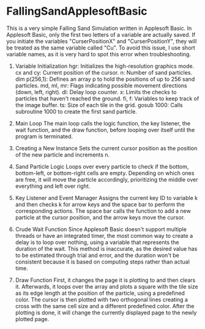 # FallingSandApplesoftBasic
This is a very simple Falling Sand Simulation written in Applesoft Basic. In Applesoft Basic, only the first two letters of a variable are actually saved. If you initiate the variables "CurserPositionX" and "CurserPositionY", they will be treated as the same variable called "Cu". To avoid this issue, I use short variable names, as it is very hard to spot this error when troubleshooting.

1. Variable Initialization
hgr: Initializes the high-resolution graphics mode.
cx and cy: Current position of the cursor.
n: Number of sand particles.
dim p(256,1): Defines an array p to hold the positions of up to 256 sand particles.
md, ml, mr: Flags indicating possible movement directions (down, left, right).
dl: Delay loop counter.
x: Limits the checks to particles that haven't reached the ground.
fi, f: Variables to keep track of the image buffer.
ts: Size of each tile in the grid.
gosub 1000: Calls subroutine 1000 to create the first sand particle.

2. Main Loop
The main loop calls the logic function, the key listener, the wait function, and the draw function, before looping over itself until the program is terminated.

3. Creating a New Instance
Sets the current cursor position as the position of the new particle and increments n.

4. Sand Particle Logic
Loops over every particle to check if the bottom, bottom-left, or bottom-right cells are empty. Depending on which ones are free, it will move the particle accordingly, prioritizing the middle over everything and left over right.

5. Key Listener and Event Manager
Assigns the current key ID to variable k and then checks k for arrow keys and the space bar to perform the corresponding actions. The space bar calls the function to add a new particle at the cursor position, and the arrow keys move the cursor.

6. Crude Wait Function
Since Applesoft Basic doesn't support multiple threads or have an integrated timer, the most common way to create a delay is to loop over nothing, using a variable that represents the duration of the wait. This method is inaccurate, as the desired value has to be estimated through trial and error, and the duration won't be consistent because it is based on computing steps rather than actual time.

7. Draw Function
First, it changes the page it is plotting to and then clears it. Afterwards, it loops over the array and plots a square with the tile size as its edge length at the position of the particle, using a predefined color. The cursor is then plotted with two orthogonal lines creating a cross with the same cell size and a different predefined color. After the plotting is done, it will change the currently displayed page to the newly plotted page.

